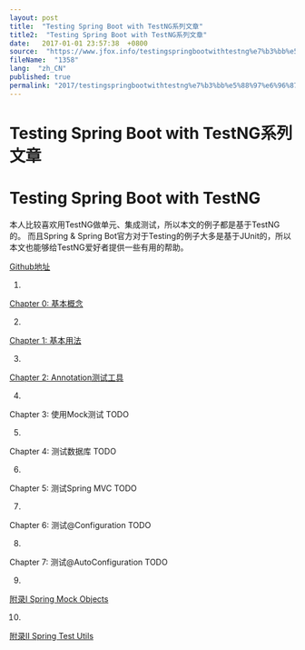 ```yaml
---
layout: post
title:  "Testing Spring Boot with TestNG系列文章"
title2:  "Testing Spring Boot with TestNG系列文章"
date:   2017-01-01 23:57:38  +0800
source:  "https://www.jfox.info/testingspringbootwithtestng%e7%b3%bb%e5%88%97%e6%96%87%e7%ab%a0.html"
fileName:  "1358"
lang:  "zh_CN"
published: true
permalink: "2017/testingspringbootwithtestng%e7%b3%bb%e5%88%97%e6%96%87%e7%ab%a0.html"
---
```


# Testing Spring Boot with TestNG系列文章 


# Testing Spring Boot with TestNG

本人比较喜欢用TestNG做单元、集成测试，所以本文的例子都是基于TestNG的。
而且Spring & Spring Bot官方对于Testing的例子大多是基于JUnit的，所以本文也能够给TestNG爱好者提供一些有用的帮助。

[Github地址](https://www.jfox.info/go.php?url=https://github.com/chanjarster/spring-test-examples)

1. 
[Chapter 0: 基本概念](https://www.jfox.info/go.php?url=https://segmentfault.com/a/1190000010277603)

2. 
[Chapter 1: 基本用法](https://www.jfox.info/go.php?url=https://segmentfault.com/a/1190000010277712)

3. 
[Chapter 2: Annotation测试工具](https://www.jfox.info/go.php?url=https://segmentfault.com/a/1190000010278179)

4. 
Chapter 3: 使用Mock测试 TODO

5. 
Chapter 4: 测试数据库 TODO

6. 
Chapter 5: 测试Spring MVC TODO

7. 
Chapter 6: 测试@Configuration TODO

8. 
Chapter 7: 测试@AutoConfiguration TODO

9. 
[附录I Spring Mock Objects](https://www.jfox.info/go.php?url=https://segmentfault.com/a/1190000010277892)

10. 
[附录II Spring Test Utils](https://www.jfox.info/go.php?url=https://segmentfault.com/a/1190000010277954)

